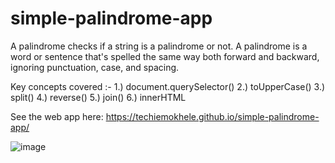 # simple-palindrome-app
A palindrome checks if a string is a palindrome or not. A palindrome is a word or sentence that's spelled the same way both forward and backward, ignoring punctuation, case, and spacing.

Key concepts covered :-
1.) document.querySelector()
2.) toUpperCase()
3.) split()
4.) reverse()
5.) join()
6.) innerHTML

See the web app here: https://techiemokhele.github.io/simple-palindrome-app/

![image](https://user-images.githubusercontent.com/67394147/131594217-340e6b37-4c32-469e-b28d-dc69b18d22c0.png)
